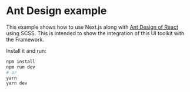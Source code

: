 # Ant Design example

This example shows how to use Next.js along with [Ant Design of React](http://ant.design) using SCSS. This is intended to show the integration of this UI toolkit with the Framework.

Install it and run:

```bash
npm install
npm run dev
# or
yarn
yarn dev
```
